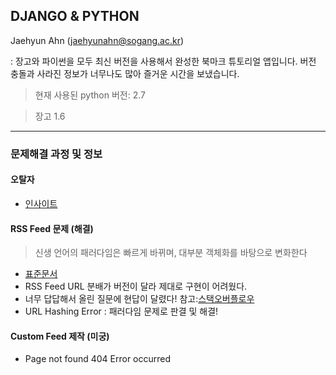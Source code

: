 ## DJANGO & PYTHON
Jaehyun Ahn (jaehyunahn@sogang.ac.kr)

: 장고와 파이썬을 모두 최신 버전을 사용해서 완성한 북마크 튜토리얼 앱입니다. 버전 충돌과 사라진 정보가 너무나도 많아 즐거운 시간을 보냈습니다.

> 현재 사용된 python 버전: 2.7

> 장고 1.6


<hr>

### 문제해결 과정 및 정보

#### 오탈자
- [인사이트](http://www.insightbook.co.kr/books/programming-insight/쉽고-빠른-웹-개발-django/정오표-8)

#### RSS Feed 문제 (해결)
> 신생 언어의 패러다임은 빠르게 바뀌며, 대부분 객체화를 바탕으로 변화한다

- [표준문서](https://docs.djangoproject.com/en/1.2/ref/contrib/syndication/)
- RSS Feed URL 분배가 버전이 달라 제대로 구현이 어려웠다.
- 너무 답답해서 올린 질문에 현답이 달렸다! 참고:[스택오버플로우](http://stackoverflow.com/questions/23424650/url-hashing-in-django-web-application/23425103?noredirect=1#23425103)
- URL Hashing Error : 패러다임 문제로 판결 및 해결!


#### Custom Feed 제작 (미궁)
- Page not found 404 Error occurred
